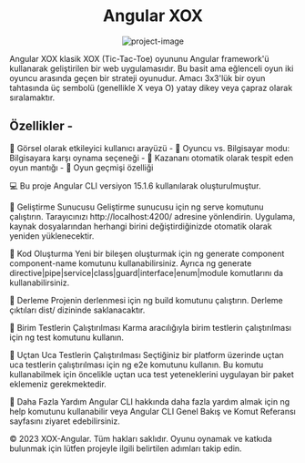 

<h1 align="center" id="title">Angular XOX</h1>

<p align="center"><img src="https://socialify.git.ci/serkanky/XOX-Angular/image?font=Source%20Code%20Pro&amp;name=1&amp;owner=1&amp;pattern=Overlapping%20Hexagons&amp;theme=Dark" alt="project-image"></p>

<p id="description">
  Angular XOX klasik XOX (Tic-Tac-Toe) oyununu Angular framework'ü kullanarak geliştirilen bir web uygulamasıdır. 
  Bu basit ama eğlenceli oyun iki oyuncu arasında geçen bir strateji oyunudur. 
  Amacı 3x3'lük bir oyun tahtasında üç sembolü (genellikle X veya O) yatay dikey veya çapraz olarak sıralamaktır.
  
  ## Özellikler - 
  📌  Görsel olarak etkileyici kullanıcı arayüzü - 
  📌  Oyuncu vs. Bilgisayar modu: Bilgisayara karşı oynama seçeneği -
  📌  Kazananı otomatik olarak tespit eden oyun mantığı - 
  📌  Oyun geçmişi özelliği </p>

  💻 Bu proje Angular CLI versiyon 15.1.6 kullanılarak oluşturulmuştur.

   🎈 Geliştirme Sunucusu
    Geliştirme sunucusu için ng serve komutunu çalıştırın. Tarayıcınızı http://localhost:4200/ adresine yönlendirin. Uygulama, kaynak dosyalarından herhangi birini değiştirdiğinizde otomatik olarak yeniden yüklenecektir.

   🎈 Kod Oluşturma
    Yeni bir bileşen oluşturmak için ng generate component component-name komutunu kullanabilirsiniz. Ayrıca ng generate directive|pipe|service|class|guard|interface|enum|module komutlarını da kullanabilirsiniz.
    
   🎈 Derleme
    Projenin derlenmesi için ng build komutunu çalıştırın. Derleme çıktıları dist/ dizininde saklanacaktır.

   🎈 Birim Testlerin Çalıştırılması
    Karma aracılığıyla birim testlerin çalıştırılması için ng test komutunu kullanın.

   🎈 Uçtan Uca Testlerin Çalıştırılması
    Seçtiğiniz bir platform üzerinde uçtan uca testlerin çalıştırılması için ng e2e komutunu kullanın. Bu komutu kullanabilmek için öncelikle uçtan uca test yeteneklerini uygulayan bir paket eklemeniz gerekmektedir.

   🎈 Daha Fazla Yardım
    Angular CLI hakkında daha fazla yardım almak için ng help komutunu kullanabilir veya Angular CLI Genel Bakış ve Komut Referansı sayfasını ziyaret edebilirsiniz.

   © 2023 XOX-Angular. Tüm hakları saklıdır. Oyunu oynamak ve katkıda bulunmak için lütfen projeyle ilgili belirtilen adımları takip edin.
